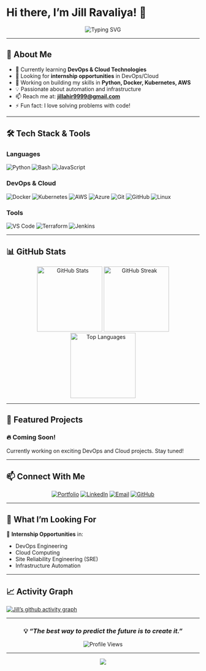 # Hi there, I’m Jill Ravaliya! 👋

<div align="center">
  <img src="https://readme-typing-svg.herokuapp.com?font=Fira+Code&weight=600&size=28&pause=1000&color=6366F1&center=true&vCenter=true&width=600&lines=Aspiring+DevOps+Engineer;Cloud+Enthusiast;Python+Developer;Always+Learning+%F0%9F%9A%80" alt="Typing SVG" />
</div>

-----

## 🚀 About Me

- 🌱 Currently learning **DevOps & Cloud Technologies**
- 💼 Looking for **internship opportunities** in DevOps/Cloud
- 🔭 Working on building my skills in **Python, Docker, Kubernetes, AWS**
- 💡 Passionate about automation and infrastructure
- 📫 Reach me at: **jillahir9999@gmail.com**
- ⚡ Fun fact: I love solving problems with code!

-----

## 🛠️ Tech Stack & Tools

### Languages

![Python](https://img.shields.io/badge/Python-3776AB?style=for-the-badge&logo=python&logoColor=white)
![Bash](https://img.shields.io/badge/Bash-4EAA25?style=for-the-badge&logo=gnu-bash&logoColor=white)
![JavaScript](https://img.shields.io/badge/JavaScript-F7DF1E?style=for-the-badge&logo=javascript&logoColor=black)

### DevOps & Cloud

![Docker](https://img.shields.io/badge/Docker-2496ED?style=for-the-badge&logo=docker&logoColor=white)
![Kubernetes](https://img.shields.io/badge/Kubernetes-326CE5?style=for-the-badge&logo=kubernetes&logoColor=white)
![AWS](https://img.shields.io/badge/AWS-FF9900?style=for-the-badge&logo=amazon-aws&logoColor=white)
![Azure](https://img.shields.io/badge/Azure-0078D4?style=for-the-badge&logo=microsoft-azure&logoColor=white)
![Git](https://img.shields.io/badge/Git-F05032?style=for-the-badge&logo=git&logoColor=white)
![GitHub](https://img.shields.io/badge/GitHub-181717?style=for-the-badge&logo=github&logoColor=white)
![Linux](https://img.shields.io/badge/Linux-FCC624?style=for-the-badge&logo=linux&logoColor=black)

### Tools

![VS Code](https://img.shields.io/badge/VS_Code-007ACC?style=for-the-badge&logo=visual-studio-code&logoColor=white)
![Terraform](https://img.shields.io/badge/Terraform-7B42BC?style=for-the-badge&logo=terraform&logoColor=white)
![Jenkins](https://img.shields.io/badge/Jenkins-D24939?style=for-the-badge&logo=jenkins&logoColor=white)

-----

## 📊 GitHub Stats

<div align="center">
  <img src="https://github-readme-stats.vercel.app/api?username=jillravaliya&show_icons=true&theme=tokyonight&hide_border=true&count_private=true" alt="GitHub Stats" height="170"/>
  <img src="https://github-readme-streak-stats.herokuapp.com/?user=jillravaliya&theme=tokyonight&hide_border=true" alt="GitHub Streak" height="170"/>
</div>

<div align="center">
  <img src="https://github-readme-stats.vercel.app/api/top-langs/?username=jillravaliya&layout=compact&theme=tokyonight&hide_border=true" alt="Top Languages" height="170"/>
</div>

-----

## 🌟 Featured Projects

### 🔥 Coming Soon!

Currently working on exciting DevOps and Cloud projects. Stay tuned!

-----

## 📫 Connect With Me

<div align="center">

[![Portfolio](https://img.shields.io/badge/Portfolio-FF5722?style=for-the-badge&logo=google-chrome&logoColor=white)](https://jillravaliya.github.io)
[![LinkedIn](https://img.shields.io/badge/LinkedIn-0A66C2?style=for-the-badge&logo=linkedin&logoColor=white)](https://www.linkedin.com/in/jill-ravaliya-684a98264)
[![Email](https://img.shields.io/badge/Email-D14836?style=for-the-badge&logo=gmail&logoColor=white)](mailto:jillahir9999@gmail.com)
[![GitHub](https://img.shields.io/badge/GitHub-181717?style=for-the-badge&logo=github&logoColor=white)](https://github.com/jillravaliya)

</div>

-----

## 💼 What I’m Looking For

🎯 **Internship Opportunities** in:

- DevOps Engineering
- Cloud Computing
- Site Reliability Engineering (SRE)
- Infrastructure Automation

-----

## 📈 Activity Graph

[![Jill’s github activity graph](https://github-readme-activity-graph.vercel.app/graph?username=jillravaliya&theme=tokyo-night&hide_border=true)](https://github.com/jillravaliya)

-----

<div align="center">

### 💡 *“The best way to predict the future is to create it.”*

![Profile Views](https://komarev.com/ghpvc/?username=jillravaliya&color=blueviolet&style=flat-square&label=Profile+Views)

</div>

-----

<div align="center">
  <img src="https://capsule-render.vercel.app/api?type=waving&color=gradient&height=100&section=footer"/>
</div>
